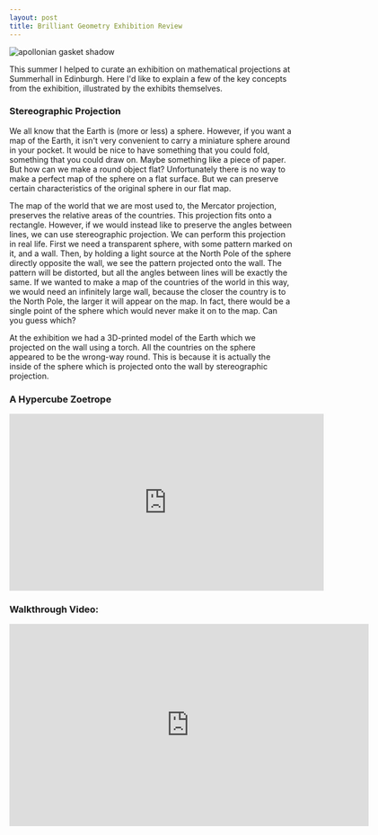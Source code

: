 ```yaml
---
layout: post
title: Brilliant Geometry Exhibition Review
---
```


![apollonian gasket shadow](https://lh3.googleusercontent.com/RXG8s0KxpM6S-QUjXSk2UxN_lw-AuoAnGJaGSLO265YeKRXdbmh7Xu2JiYR4lTHCzQYB6LMSgyYjyhaEbcS7op6lqTYtoJb_NV20SZVRoBYrEHcFKlpkcudKu82ycp0hq4-L1i9kYxQ1WLzyhuO0padAuA8DVrqUvSsYHERcbZDLWrKWRuHZ6zGPXtFAqP7kDJ_ebq1hYsgAs0EbJYHViacSeFiDlPR8jCkMxekqY_ku2P8A4DnpedKrIhs2KeYShgPFpcTzxNNnI0t18Ncnr0EOYOse1Oh7LHzyA0eDqV3RLqoa-5Lt4lJ6Q5WSjbe-_qBJzSY_n-kIbT9AQFxdL_LElyQF5KDzwB1G68-7zKOv-DNmtp5JODFr479nJHQJRZRZQeA1JAotoPHDvnZV9ZxUCpt4QxzGAi3Hd1HJGec7pwmzeQMfywcCgaIgZAweZj-RY3I6xnOqZz7ykCk9yNnX3lJquUew_TM1R6VouxgECFXPhKW0bKSLhA7JUUGx2mcpv6ZFVbxWEjRt_2CYhOd42PW9t4gIgtUT_eFhnwkKLdJyf8p6asdHwMjCIRgUzuwx7nPrU6lyG3QEbGyKmLSb0R9Ok5fozKi89wDvKOVydDlMOjPs4Q=w996-h560-no)

This summer I helped to curate an exhibition on mathematical projections at Summerhall in Edinburgh. Here I'd like to explain a few of the key concepts from the exhibition, illustrated by the exhibits themselves.

### Stereographic Projection
 We all know that the Earth is (more or less) a sphere. However, if you want a map of the Earth, it isn't very convenient to carry a miniature sphere around in your pocket. It would be nice to have something that you could fold, something that you could draw on. Maybe something like a piece of paper. But how can we make a round object flat? Unfortunately there is no way to make a perfect map of the sphere on a flat surface. But we can preserve certain characteristics of the original sphere in our flat map. 

 The map of the world that we are most used to, the Mercator projection, preserves the relative areas of the countries. This projection fits onto a rectangle. However, if we would instead like to preserve the angles between lines, we can use stereographic projection. We can perform this projection in real life. First we need a transparent sphere, with some pattern marked on it, and a wall. Then, by holding a light source at the North Pole of the sphere directly opposite the wall, we see the pattern projected onto the wall. The pattern will be distorted, but all the angles between lines will be exactly the same. If we wanted to make a map of the countries of the world in this way, we would need an infinitely large wall, because the closer the country is to the North Pole, the larger it will appear on the map. In fact, there would be a single point of the sphere which would never make it on to the map. Can you guess which?
 
 At the exhibition we had a 3D-printed model of the Earth which we projected on the wall using a torch. All the countries on the sphere appeared to be the wrong-way round. This is because it is actually the inside of the sphere which is projected onto the wall by stereographic projection.

### A Hypercube Zoetrope
<iframe width="560" height="315" src="https://www.youtube.com/embed/lhN_UZXazf8" frameborder="0" allowfullscreen></iframe>




### Walkthrough Video:
<iframe width="640" height="360" src="https://www.youtube.com/embed/MkPwOIEXIcs" frameborder="0" allowfullscreen></iframe>


